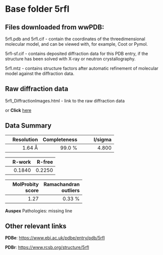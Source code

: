 # Base folder 5rfl

## Files downloaded from wwPDB:

5rfl.pdb and 5rfl.cif - contain the coordinates of the threedimensional molecular model, and can be viewed with, for example, Coot or Pymol.

5rfl-sf.cif - contains deposited diffraction data for this PDB entry, if the structure has been solved with X-ray or neutron crystallography.

5rfl.mtz - contains structure factors after automatic refinement of molecular model against the diffraction data.

## Raw diffraction data

5rfl_DiffractionImages.html - link to the raw diffraction data 

or **Click** [here](https://zenodo.org/record/3731412) 

## Data Summary
|   | Resolution | Completeness| I/sigma |
|---|-------------:|----------------:|--------------:|
|   |1.64 Å|99.0  %|<img width=50/>4.800|

|   | **R-work**| **R-free**   
|---|-------------:|----------------:|           
||  0.1840|  0.2250|

|   |**MolProbity<br>score**| **Ramachandran<br>outliers** 
|---|-------------:|----------------:|
||  1.27|  0.33 %|

**Auspex** Pathologies: missing line

 

## Other relevant links 
**PDBe**:  https://www.ebi.ac.uk/pdbe/entry/pdb/5rfl
 
**PDBr**: https://www.rcsb.org/structure/5rfl 

